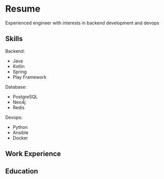 # Resume

Experienced engineer with interests in backend development and devops

## Skills
Backend:
* Java
* Kotlin
* Spring
* Play Framework

Database:
* PostgreSQL
* Neo4j
* Redis

Devops:
* Python
* Ansible
* Docker

## Work Experience

## Education